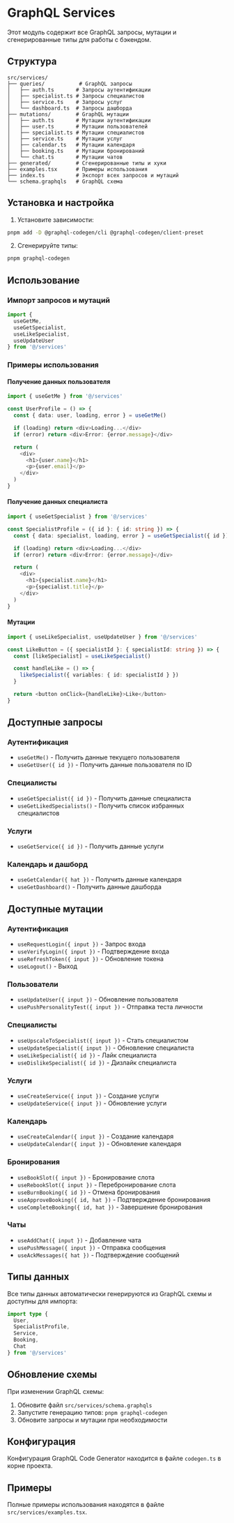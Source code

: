 # GraphQL Services

Этот модуль содержит все GraphQL запросы, мутации и сгенерированные типы для работы с бэкендом.

## Структура

```
src/services/
├── queries/           # GraphQL запросы
│   ├── auth.ts       # Запросы аутентификации
│   ├── specialist.ts # Запросы специалистов
│   ├── service.ts    # Запросы услуг
│   └── dashboard.ts  # Запросы дашборда
├── mutations/        # GraphQL мутации
│   ├── auth.ts       # Мутации аутентификации
│   ├── user.ts       # Мутации пользователей
│   ├── specialist.ts # Мутации специалистов
│   ├── service.ts    # Мутации услуг
│   ├── calendar.ts   # Мутации календаря
│   ├── booking.ts    # Мутации бронирований
│   └── chat.ts       # Мутации чатов
├── generated/        # Сгенерированные типы и хуки
├── examples.tsx      # Примеры использования
├── index.ts          # Экспорт всех запросов и мутаций
└── schema.graphqls   # GraphQL схема
```

## Установка и настройка

1. Установите зависимости:
```bash
pnpm add -D @graphql-codegen/cli @graphql-codegen/client-preset
```

2. Сгенерируйте типы:
```bash
pnpm graphql-codegen
```

## Использование

### Импорт запросов и мутаций

```typescript
import { 
  useGetMe, 
  useGetSpecialist, 
  useLikeSpecialist,
  useUpdateUser 
} from '@/services'
```

### Примеры использования

#### Получение данных пользователя

```typescript
import { useGetMe } from '@/services'

const UserProfile = () => {
  const { data: user, loading, error } = useGetMe()

  if (loading) return <div>Loading...</div>
  if (error) return <div>Error: {error.message}</div>

  return (
    <div>
      <h1>{user.name}</h1>
      <p>{user.email}</p>
    </div>
  )
}
```

#### Получение данных специалиста

```typescript
import { useGetSpecialist } from '@/services'

const SpecialistProfile = ({ id }: { id: string }) => {
  const { data: specialist, loading, error } = useGetSpecialist({ id })

  if (loading) return <div>Loading...</div>
  if (error) return <div>Error: {error.message}</div>

  return (
    <div>
      <h1>{specialist.name}</h1>
      <p>{specialist.title}</p>
    </div>
  )
}
```

#### Мутации

```typescript
import { useLikeSpecialist, useUpdateUser } from '@/services'

const LikeButton = ({ specialistId }: { specialistId: string }) => {
  const [likeSpecialist] = useLikeSpecialist()

  const handleLike = () => {
    likeSpecialist({ variables: { id: specialistId } })
  }

  return <button onClick={handleLike}>Like</button>
}
```

## Доступные запросы

### Аутентификация
- `useGetMe()` - Получить данные текущего пользователя
- `useGetUser({ id })` - Получить данные пользователя по ID

### Специалисты
- `useGetSpecialist({ id })` - Получить данные специалиста
- `useGetLikedSpecialists()` - Получить список избранных специалистов

### Услуги
- `useGetService({ id })` - Получить данные услуги

### Календарь и дашборд
- `useGetCalendar({ hat })` - Получить данные календаря
- `useGetDashboard()` - Получить данные дашборда

## Доступные мутации

### Аутентификация
- `useRequestLogin({ input })` - Запрос входа
- `useVerifyLogin({ input })` - Подтверждение входа
- `useRefreshToken({ input })` - Обновление токена
- `useLogout()` - Выход

### Пользователи
- `useUpdateUser({ input })` - Обновление пользователя
- `usePushPersonalityTest({ input })` - Отправка теста личности

### Специалисты
- `useUpscaleToSpecialist({ input })` - Стать специалистом
- `useUpdateSpecialist({ input })` - Обновление специалиста
- `useLikeSpecialist({ id })` - Лайк специалиста
- `useDislikeSpecialist({ id })` - Дизлайк специалиста

### Услуги
- `useCreateService({ input })` - Создание услуги
- `useUpdateService({ input })` - Обновление услуги

### Календарь
- `useCreateCalendar({ input })` - Создание календаря
- `useUpdateCalendar({ input })` - Обновление календаря

### Бронирования
- `useBookSlot({ input })` - Бронирование слота
- `useRebookSlot({ input })` - Перебронирование слота
- `useBurnBooking({ id })` - Отмена бронирования
- `useApproveBooking({ id, hat })` - Подтверждение бронирования
- `useCompleteBooking({ id, hat })` - Завершение бронирования

### Чаты
- `useAddChat({ input })` - Добавление чата
- `usePushMessage({ input })` - Отправка сообщения
- `useAckMessages({ hat })` - Подтверждение сообщений

## Типы данных

Все типы данных автоматически генерируются из GraphQL схемы и доступны для импорта:

```typescript
import type { 
  User, 
  SpecialistProfile, 
  Service, 
  Booking,
  Chat 
} from '@/services'
```

## Обновление схемы

При изменении GraphQL схемы:

1. Обновите файл `src/services/schema.graphqls`
2. Запустите генерацию типов: `pnpm graphql-codegen`
3. Обновите запросы и мутации при необходимости

## Конфигурация

Конфигурация GraphQL Code Generator находится в файле `codegen.ts` в корне проекта.

## Примеры

Полные примеры использования находятся в файле `src/services/examples.tsx`.
